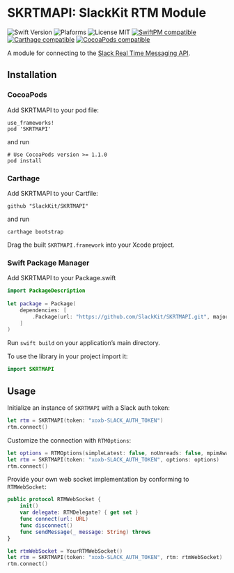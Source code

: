# SKRTMAPI: SlackKit RTM Module
![Swift Version](https://img.shields.io/badge/Swift-3.1.1-orange.svg)
![Plaforms](https://img.shields.io/badge/Platforms-macOS,iOS,tvOS,Linux-lightgrey.svg)
![License MIT](https://img.shields.io/badge/License-MIT-lightgrey.svg)
[![SwiftPM compatible](https://img.shields.io/badge/SwiftPM-compatible-brightgreen.svg)](https://github.com/apple/swift-package-manager)
[![Carthage compatible](https://img.shields.io/badge/Carthage-compatible-brightgreen.svg)](https://github.com/Carthage/Carthage)
[![CocoaPods compatible](https://img.shields.io/badge/CocoaPods-compatible-brightgreen.svg)](https://cocoapods.org)

A module for connecting to the [Slack Real Time Messaging API](https://api.slack.com/rtm).

## Installation

### CocoaPods

Add SKRTMAPI to your pod file:

```
use_frameworks!
pod 'SKRTMAPI'
```
and run

```
# Use CocoaPods version >= 1.1.0
pod install
```

### Carthage

Add SKRTMAPI to your Cartfile:

```
github "SlackKit/SKRTMAPI"
```
and run

```
carthage bootstrap
```

Drag the built `SKRTMAPI.framework` into your Xcode project.

### Swift Package Manager

Add SKRTMAPI to your Package.swift

```swift
import PackageDescription
  
let package = Package(
	dependencies: [
		.Package(url: "https://github.com/SlackKit/SKRTMAPI.git", majorVersion: 4)
	]
)
```

Run `swift build` on your application’s main directory.

To use the library in your project import it:

```swift
import SKRTMAPI
```

## Usage
Initialize an instance of `SKRTMAPI` with a Slack auth token:

```swift
let rtm = SKRTMAPI(token: "xoxb-SLACK_AUTH_TOKEN")
rtm.connect()
```

Customize the connection with `RTMOptions`:

```swift
let options = RTMOptions(simpleLatest: false, noUnreads: false, mpimAware: true, pingInterval: 30, timeout: 300, reconnect: true)
let rtm = SKRTMAPI(token: "xoxb-SLACK_AUTH_TOKEN", options: options)
rtm.connect()
```

Provide your own web socket implementation by conforming to `RTMWebSocket`:

```swift
public protocol RTMWebSocket {
    init()
    var delegate: RTMDelegate? { get set }
    func connect(url: URL)
    func disconnect()
    func sendMessage(_ message: String) throws
}
```

```swift
let rtmWebSocket = YourRTMWebSocket()
let rtm = SKRTMAPI(token: "xoxb-SLACK_AUTH_TOKEN", rtm: rtmWebSocket)
rtm.connect()
```
